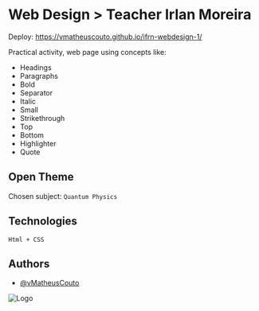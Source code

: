
# Web Design > Teacher Irlan Moreira

Deploy: https://vmatheuscouto.github.io/ifrn-webdesign-1/

Practical activity, web page using concepts like:

* Headings
* Paragraphs
* Bold
* Separator
* Italic
* Small
* Strikethrough
* Top
* Bottom
* Highlighter
* Quote


## Open Theme

Chosen subject: `Quantum Physics` 


## Technologies
`Html + CSS`


## Authors

- [@vMatheusCouto](https://www.github.com/vMatheusCouto)




![Logo](https://upload.wikimedia.org/wikipedia/commons/thumb/1/15/Logotipo_IFET.svg/386px-Logotipo_IFET.svg.png)

